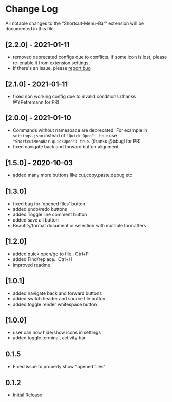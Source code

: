 # Change Log

All notable changes to the "Shortcut-Menu-Bar" extension will be documented in this file.

<!-- Check [Keep a Changelog](http://keepachangelog.com/) for recommendations on how to structure this file. -->

<!-- ## [Unreleased] -->

## [2.2.0] - 2021-01-11

- removed deprecated configs due to conflicts. if some icon is lost, please re-enable it from extension settings.
- If there's an issue, please [report bug](https://github.com/GorvGoyl/Shortcut-Menu-Bar-VSCode-Extension/issues)

## [2.1.0] - 2021-01-11

- fixed non working config due to invalid conditions (thanks @YPetremann for PR)

## [2.0.0] - 2021-01-10

- Commands without namespace are deprecated. For example in `settings.json` instead of `"Quick Open": true` use `"ShortcutMenuBar.quickOpen": true`. (thanks @bbugl for PR)
- fixed navigate back and forward button alignment

## [1.5.0] - 2020-10-03

- added many more buttons like cut,copy,paste,debug etc

## [1.3.0]

- fixed bug for 'opened files' button
- added undo/redo buttons
- added Toggle line comment button
- added save all button
- Beautify/format document or selection with multiple formatters

## [1.2.0]

- added quick open/go to file.. Ctrl+P
- added Find/replace.. Ctrl+H
- improved readme

## [1.0.1]

- added navigate back and forward buttons
- added switch header and source file button
- added toggle render whitespace button

## [1.0.0]

- user can now hide/show icons in settings
- added toggle terminal, activity bar

## 0.1.5

- Fixed issue to properly show "opened files"

## 0.1.2

- Initial Release
